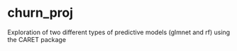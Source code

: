# churn_proj
Exploration of two different types of predictive models (glmnet and rf) using the CARET package
